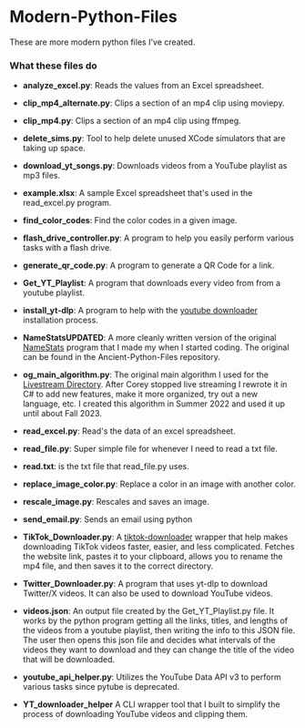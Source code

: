 # Modern-Python-Files
These are more modern python files I've created.

### What these files do
- <b>analyze_excel.py</b>: Reads the values from an Excel spreadsheet.

- <b>clip_mp4_alternate.py</b>: Clips a section of an mp4 clip using moviepy. 

- <b>clip_mp4.py</b>: Clips a section of an mp4 clip using ffmpeg.

- <b>delete_sims.py</b>: Tool to help delete unused XCode simulators that are taking up space.

- <b>download_yt_songs.py</b>: Downloads videos from a YouTube playlist as mp3 files.

- <b>example.xlsx</b>: A sample Excel spreadsheet that's used in the read_excel.py program.

- <b>find_color_codes</b>: Find the color codes in a given image.

- <b>flash_drive_controller.py</b>: A program to help you easily perform various tasks with a flash drive.

- <b>generate_qr_code.py</b>: A program to generate a QR Code for a link.

- <b>Get_YT_Playlist</b>: A program that downloads every video from from a youtube playlist.

- <b>install_yt-dlp</b>: A program to help with the [youtube downloader](https://github.com/ytdl-org/youtube-dl) installation process. 

- <b>NameStatsUPDATED</b>: A more cleanly written version of the original [NameStats](https://github.com/MichaelT-178/Ancient-Python-Files/blob/main/NameStats.py) program that I made my when I started coding. The original can be found in the Ancient-Python-Files repository.

- <b>og_main_algorithm.py</b>: The original main algorithm I used for the [Livestream Directory](https://github.com/MichaelT-178/LivestreamDirectory). After Corey stopped live streaming I rewrote it in C# to add new features, make it more organized, try out a new language, etc. I created this algorithm in Summer 2022 and used it up until about Fall 2023.

- <b>read_excel.py</b>: Read's the data of an excel spreadsheet.

- <b>read_file.py</b>: Super simple file for whenever I need to read a txt file.

- <b>read.txt</b>: is the txt file that read_file.py uses.

- <b>replace_image_color.py</b>: Replace a color in an image with another color.

- <b>rescale_image.py</b>: Rescales and saves an image. 

- <b>send_email.py</b>: Sends an email using python

- <b>TikTok_Downloader.py</b>: A [tiktok-downloader](https://github.com/n0l3r/tiktok-downloader) wrapper that help makes downloading TikTok videos faster, easier, and less complicated. Fetches the website link, pastes it to your clipboard, allows you to rename the mp4 file, and then saves it to the correct directory.

- <b>Twitter_Downloader.py</b>: A program that uses yt-dlp to download Twitter/X videos. It can also be used to download YouTube videos.

- <b>videos.json</b>: An output file created by the Get_YT_Playlist.py file. It works by the python program getting all the links, titles, and lengths of the videos from a youtube playlist, then writing the info to this JSON file. The user then opens this json file and decides what intervals of the videos they want to download and they can change the title of the video that will be downloaded.

- <b>youtube_api_helper.py</b>: Utilizes the YouTube Data API v3 to perform various tasks since pytube is deprecated.

- <b>YT_downloader_helper</b> A CLI wrapper tool that I built to simplify the process of downloading YouTube videos and clipping them.
